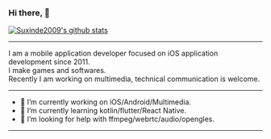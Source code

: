 
### Hi there, 👋

[![Suxinde2009's github stats](https://github-readme-stats.vercel.app/api?username=suxinde2009&theme=radical&show_icons=true&include_all_commits=true&count_private=true)](https://github.com/anuraghazra/github-readme-stats)

---

I am a mobile application developer focused on iOS application development since 2011. <br/>
I make games and softwares. <br/>
Recently I am working on multimedia, technical communication is welcome. <br/>

---

- 🔭 I’m currently working on iOS/Android/Multimedia.
- 🌱 I’m currently learning kotlin/flutter/React Native.
- 🤔 I’m looking for help with ffmpeg/webrtc/audio/opengles.

---


